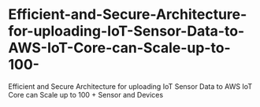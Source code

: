 # Efficient-and-Secure-Architecture-for-uploading-IoT-Sensor-Data-to-AWS-IoT-Core-can-Scale-up-to-100-
Efficient and Secure Architecture for uploading IoT Sensor Data to AWS IoT Core can Scale up to 100 + Sensor  and Devices
